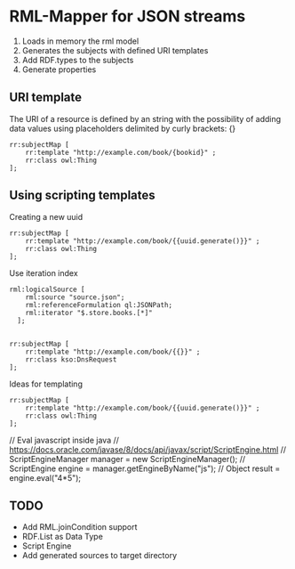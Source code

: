 # RML-Mapper for JSON streams


1. Loads in memory the rml model
2. Generates the subjects with defined URI templates
3. Add RDF.types to the subjects
4. Generate properties


## URI template

The URI of a resource is defined by an string with the possibility of adding data values using placeholders 
delimited by curly brackets: {}

    rr:subjectMap [
        rr:template "http://example.com/book/{bookid}" ;
        rr:class owl:Thing
    ];
    
## Using scripting templates


Creating a new uuid

    rr:subjectMap [
        rr:template "http://example.com/book/{{uuid.generate()}}" ;
        rr:class owl:Thing
    ];
    

Use iteration index


    rml:logicalSource [
        rml:source "source.json";
        rml:referenceFormulation ql:JSONPath;
        rml:iterator "$.store.books.[*]"
      ];
      
   
    rr:subjectMap [
        rr:template "http://example.com/book/{{}}" ;
        rr:class kso:DnsRequest
    ];



Ideas for templating


    rr:subjectMap [
        rr:template "http://example.com/book/{{uuid.generate()}}" ;
        rr:class owl:Thing
    ];
    
    
//    Eval javascript inside java
//    https://docs.oracle.com/javase/8/docs/api/javax/script/ScriptEngine.html
//    ScriptEngineManager manager = new ScriptEngineManager();
//    ScriptEngine engine = manager.getEngineByName("js");
//    Object result = engine.eval("4*5");

## TODO

* Add RML.joinCondition support
* RDF.List as Data Type
* Script Engine
* Add generated sources to target directory